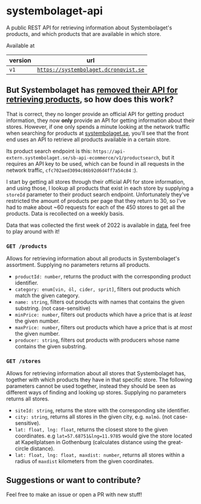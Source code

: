 # systembolaget-api

A public REST API for retrieving information about Systembolaget's products, and which products that are available in which store.

Available at

| version | url |
|---------|-----|
|   `v1`  | [`https://systembolaget.dcronqvist.se`](https://systembolaget.dcronqvist.se)    |

## But Systembolaget has [removed their API for retrieving products](https://api-portal.systembolaget.se/api-update-blog/changes-in-the-api-portal), so how does this work?

That is correct, they no longer provide an official API for getting product information, they now **only** provide an API for getting information about their stores. However, if one only spends a minute looking at the network traffic when searching for products at [systembolaget.se](https://www.systembolaget.se), you'll see that the front end uses an API to retrieve all products available in a certain store. 

Its product search endpoint is this: `https://api-extern.systembolaget.se/sb-api-ecommerce/v1/productsearch`, but it requires an API key to be used, which can be found in all requests in the network traffic, `cfc702aed3094c86b92d6d4ff7a54c84` :).

I start by getting all stores through their official API for store information, and using those, I lookup all products that exist in each store by supplying a `storeId` parameter to their product search endpoint. Unfortunately they've restricted the amount of products per page that they return to 30, so I've had to make about ~60 requests for each of the 450 stores to get all the products. Data is recollected on a weekly basis.

Data that was collected the first week of 2022 is available in [data](/data), feel free to play around with it!

### `GET /products` 
Allows for retrieving information about all products in Systembolaget's assortment. Supplying no parameters returns all products.

- `productId: number`, returns the product with the corresponding product identifier.
- `category: enum[vin, öl, cider, sprit]`, filters out products which match the given category.
- `name: string`, filters out products with names that contains the given substring. (not case-sensitive)
- `minPrice: number`, filters out products which have a price that is at *least* the given number.
- `maxPrice: number`, filters out products which have a price that is at *most* the given number.
- `producer: string`, filters out products with producers whose name contains the given substring. 

### `GET /stores` 
Allows for retrieving information about all stores that Systembolaget has, together with which products they have in that specific store. The following parameters cannot be used together, instead they should be seen as different ways of finding and looking up stores. Supplying no parameters returns all stores.

- `siteId: string`, returns the store with the corresponding site identifier.
- `city: string`, returns all stores in the given city, e.g. `malmö`. (not case-sensitive).
- `lat: float, lng: float`, returns the closest store to the given coordinates. e.g `lat=57.68751&lng=11.9785` would give the store located at Kapellplatsen in Gothenburg (calculates distance using the great-circle distance).
- `lat: float, lng: float, maxdist: number`, returns all stores within a radius of `maxdist` kilometers from the given coordinates.

## Suggestions or want to contribute?

Feel free to make an issue or open a PR with new stuff! 
